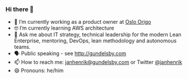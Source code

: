 ### Hi there 👋

- 🔭  I’m currently working as a product owner at [Oslo Origo](github.com/oslokommune)
- 🤓 I’m currently learning AWS architecture
- 💬 Ask me about IT strategy, technical leadership for the modern Lean Enterprise, mentoring, DevOps, lean methodology and autonomous teams. 
- 🗣 Public speaking - see http://gundelsby.com
- 📫 How to reach me: janhenrik@gundelsby.com or Twitter [@janhenrik](twitter.com/janhenrik)
- 😄 Pronouns: he/him
